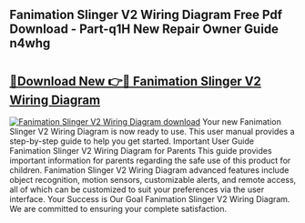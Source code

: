 ## Fanimation Slinger V2 Wiring Diagram Free Pdf Download - Part-q1H New Repair Owner Guide n4whg

# <h2><a href="http://dfsy0m.blite.top/?on=Fanimation+Slinger+V2+Wiring+Diagram">🔗Download New 👉🔴 Fanimation Slinger V2 Wiring Diagram</a></h2>

[![Fanimation Slinger V2 Wiring Diagram download](https://i.imgur.com/lujVjoI.png)](http://dfsy0m.blite.top/?on=Fanimation+Slinger+V2+Wiring+Diagram)
Your new Fanimation Slinger V2 Wiring Diagram is now ready to use. This user manual provides a step-by-step guide to help you get started. Important User Guide Fanimation Slinger V2 Wiring Diagram for Parents This guide provides important information for parents regarding the safe use of this product for children. Fanimation Slinger V2 Wiring Diagram advanced features include object recognition, motion sensors, customizable alerts, and remote access, all of which can be customized to suit your preferences via the user interface. Your Success is Our Goal Fanimation Slinger V2 Wiring Diagram. We are committed to ensuring your complete satisfaction.

